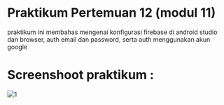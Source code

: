# Praktikum Pertemuan 12 (modul 11)
praktikum ini membahas mengenai konfigurasi firebase di android studio dan browser, auth email dan password, serta auth menggunakan akun google
# Screenshoot praktikum :

![1](https://user-images.githubusercontent.com/72422140/150703546-bcfaf017-9262-4438-815a-f7a91eed7796.png)
